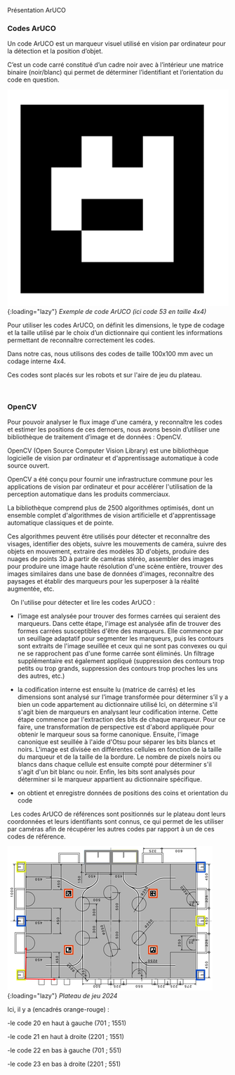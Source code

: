 [order]:       # (2)
[title]:       # (Présentation ArUCO)
[description]: # (Documentation sur la reconaissance d'ArUCO)

Présentation  ArUCO
  
### Codes ArUCO
Un code ArUCO est un marqueur visuel utilisé en vision par ordinateur pour la détection et la position d’objet.

C’est un code carré constitué d’un cadre noir avec à l’intérieur une matrice binaire (noir/blanc) qui permet de déterminer l’identifiant et l’orientation du code en question.

![Image code exemple id 53](/static/images/aruco/codeexemple53.webp){:loading="lazy"}
*Exemple de code ArUCO (ici code 53 en taille 4x4)*

Pour utiliser les codes ArUCO, on définit les dimensions, le type de codage et la taille utilisé par le choix d’un dictionnaire qui contient les informations permettant de reconnaître correctement les codes.

Dans notre cas, nous utilisons des codes de taille 100x100 mm avec un codage interne 4x4.

Ces codes sont placés sur les robots et sur l'aire de jeu du plateau.
  
&nbsp;
### OpenCV
Pour pouvoir analyser le flux image d'une caméra, y reconnaître les codes et estimer les positions de ces dernoers, nous avons besoin d’utiliser une bibliothèque de traitement d’image et de données : OpenCV.

OpenCV (Open Source Computer Vision Library) est une bibliothèque logicielle de vision par ordinateur et d'apprentissage automatique à code source ouvert. 

OpenCV a été conçu pour fournir une infrastructure commune pour les applications de vision par ordinateur et pour accélérer l'utilisation de la perception automatique dans les produits commerciaux.

La bibliothèque comprend plus de 2500 algorithmes optimisés, dont un ensemble complet d'algorithmes de vision artificielle et d'apprentissage automatique classiques et de pointe. 

Ces algorithmes peuvent être utilisés pour détecter et reconnaître des visages, identifier des objets, suivre les mouvements de caméra, suivre des objets en mouvement, extraire des modèles 3D d'objets, produire des nuages de points 3D à partir de caméras stéréo, assembler des images pour produire une image haute résolution d'une scène entière, trouver des images similaires dans une base de données d'images, reconnaître des paysages et établir des marqueurs pour les superposer à la réalité augmentée, etc. 

  
&nbsp;
On l'utilise pour détecter et lire les codes ArUCO :

- l’image est analysée pour trouver des formes carrées qui seraient des marqueurs.
Dans cette étape, l'image est analysée afin de trouver des formes carrées susceptibles d'être des marqueurs. Elle commence par un seuillage adaptatif pour segmenter les marqueurs, puis les contours sont extraits de l'image seuillée et ceux qui ne sont pas convexes ou qui ne se rapprochent pas d'une forme carrée sont éliminés. Un filtrage supplémentaire est également appliqué (suppression des contours trop petits ou trop grands, suppression des contours trop proches les uns des autres, etc.)

- la codification interne est ensuite lu (matrice de carrés) et les dimensions sont analysé sur l’image transformée pour déterminer s’il y a bien un code appartement au dictionnaire utilisé
Ici, on détermine s'il s'agit bien de marqueurs en analysant leur codification interne. Cette étape commence par l'extraction des bits de chaque marqueur. Pour ce faire, une transformation de perspective est d'abord appliquée pour obtenir le marqueur sous sa forme canonique. Ensuite, l'image canonique est seuillée à l'aide d'Otsu pour séparer les bits blancs et noirs. L'image est divisée en différentes cellules en fonction de la taille du marqueur et de la taille de la bordure. Le nombre de pixels noirs ou blancs dans chaque cellule est ensuite compté pour déterminer s'il s'agit d'un bit blanc ou noir. Enfin, les bits sont analysés pour déterminer si le marqueur appartient au dictionnaire spécifique.

- on obtient et enregistre données de positions des coins et orientation du code

  
&nbsp;
Les codes ArUCO de références sont positionnés sur le plateau dont leurs coordonnées et leurs identifiants sont connus, ce qui permet de les utiliser par caméras afin de récupérer les autres codes par rapport à un de ces codes de référence.

![Terrain de jeu plateau avec codes](/static/images/aruco/playground.webp){:loading="lazy"}
*Plateau de jeu 2024*

Ici, il y a (encadrés orange-rouge) :

-le code 20 en haut à gauche (701 ; 1551)

-le code 21 en haut à droite (2201 ; 1551)

-le code 22 en bas à gauche (701 ; 551)

-le code 23 en bas à droite (2201 ; 551)
